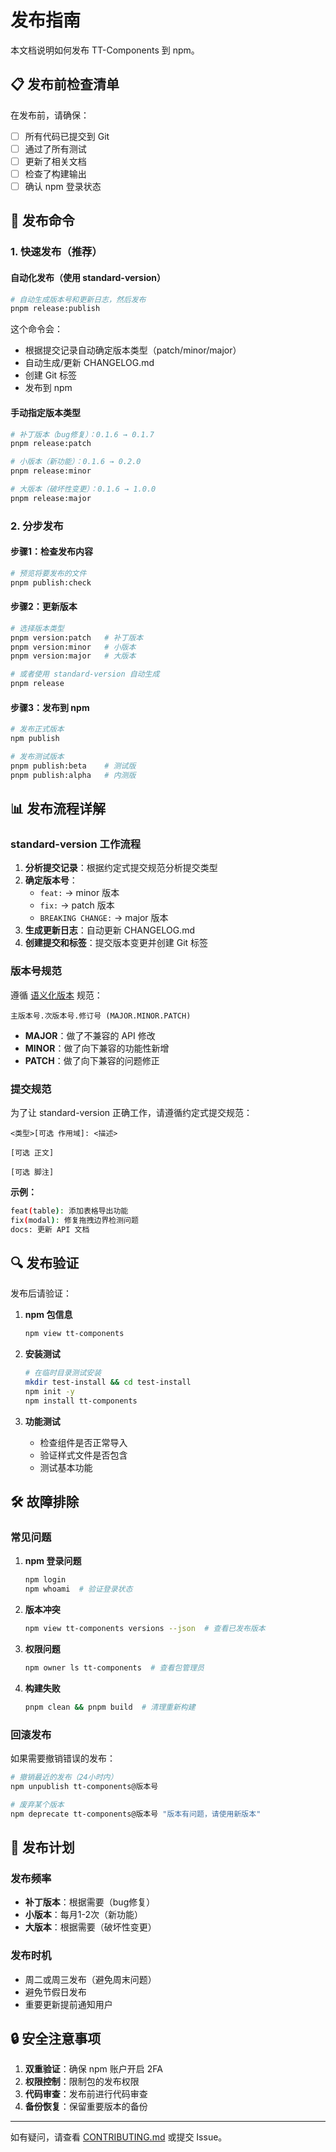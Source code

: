 # 发布指南

本文档说明如何发布 TT-Components 到 npm。

## 📋 发布前检查清单

在发布前，请确保：

- [ ] 所有代码已提交到 Git
- [ ] 通过了所有测试
- [ ] 更新了相关文档
- [ ] 检查了构建输出
- [ ] 确认 npm 登录状态

## 🚀 发布命令

### 1. 快速发布（推荐）

#### 自动化发布（使用 standard-version）

```bash
# 自动生成版本号和更新日志，然后发布
pnpm release:publish
```

这个命令会：

- 根据提交记录自动确定版本类型（patch/minor/major）
- 自动生成/更新 CHANGELOG.md
- 创建 Git 标签
- 发布到 npm

#### 手动指定版本类型

```bash
# 补丁版本（bug修复）：0.1.6 → 0.1.7
pnpm release:patch

# 小版本（新功能）：0.1.6 → 0.2.0
pnpm release:minor

# 大版本（破坏性变更）：0.1.6 → 1.0.0
pnpm release:major
```

### 2. 分步发布

#### 步骤1：检查发布内容

```bash
# 预览将要发布的文件
pnpm publish:check
```

#### 步骤2：更新版本

```bash
# 选择版本类型
pnpm version:patch   # 补丁版本
pnpm version:minor   # 小版本
pnpm version:major   # 大版本

# 或者使用 standard-version 自动生成
pnpm release
```

#### 步骤3：发布到 npm

```bash
# 发布正式版本
npm publish

# 发布测试版本
pnpm publish:beta    # 测试版
pnpm publish:alpha   # 内测版
```

## 📊 发布流程详解

### standard-version 工作流程

1. **分析提交记录**：根据约定式提交规范分析提交类型
2. **确定版本号**：
   - `feat:` → minor 版本
   - `fix:` → patch 版本
   - `BREAKING CHANGE:` → major 版本
3. **生成更新日志**：自动更新 CHANGELOG.md
4. **创建提交和标签**：提交版本变更并创建 Git 标签

### 版本号规范

遵循 [语义化版本](https://semver.org/lang/zh-CN/) 规范：

```
主版本号.次版本号.修订号 (MAJOR.MINOR.PATCH)
```

- **MAJOR**：做了不兼容的 API 修改
- **MINOR**：做了向下兼容的功能性新增
- **PATCH**：做了向下兼容的问题修正

### 提交规范

为了让 standard-version 正确工作，请遵循约定式提交规范：

```
<类型>[可选 作用域]: <描述>

[可选 正文]

[可选 脚注]
```

**示例：**

```bash
feat(table): 添加表格导出功能
fix(modal): 修复拖拽边界检测问题
docs: 更新 API 文档
```

## 🔍 发布验证

发布后请验证：

1. **npm 包信息**

   ```bash
   npm view tt-components
   ```

2. **安装测试**

   ```bash
   # 在临时目录测试安装
   mkdir test-install && cd test-install
   npm init -y
   npm install tt-components
   ```

3. **功能测试**
   - 检查组件是否正常导入
   - 验证样式文件是否包含
   - 测试基本功能

## 🛠️ 故障排除

### 常见问题

1. **npm 登录问题**

   ```bash
   npm login
   npm whoami  # 验证登录状态
   ```

2. **版本冲突**

   ```bash
   npm view tt-components versions --json  # 查看已发布版本
   ```

3. **权限问题**

   ```bash
   npm owner ls tt-components  # 查看包管理员
   ```

4. **构建失败**
   ```bash
   pnpm clean && pnpm build  # 清理重新构建
   ```

### 回滚发布

如果需要撤销错误的发布：

```bash
# 撤销最近的发布（24小时内）
npm unpublish tt-components@版本号

# 废弃某个版本
npm deprecate tt-components@版本号 "版本有问题，请使用新版本"
```

## 📅 发布计划

### 发布频率

- **补丁版本**：根据需要（bug修复）
- **小版本**：每月1-2次（新功能）
- **大版本**：根据需要（破坏性变更）

### 发布时机

- 周二或周三发布（避免周末问题）
- 避免节假日发布
- 重要更新提前通知用户

## 🔒 安全注意事项

1. **双重验证**：确保 npm 账户开启 2FA
2. **权限控制**：限制包的发布权限
3. **代码审查**：发布前进行代码审查
4. **备份恢复**：保留重要版本的备份

---

如有疑问，请查看 [CONTRIBUTING.md](./CONTRIBUTING.md) 或提交 Issue。
